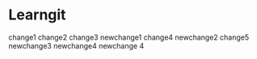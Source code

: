 # Learngit
change1
change2
change3
newchange1
change4
newchange2
change5
newchange3
newchange4
newchange 4
